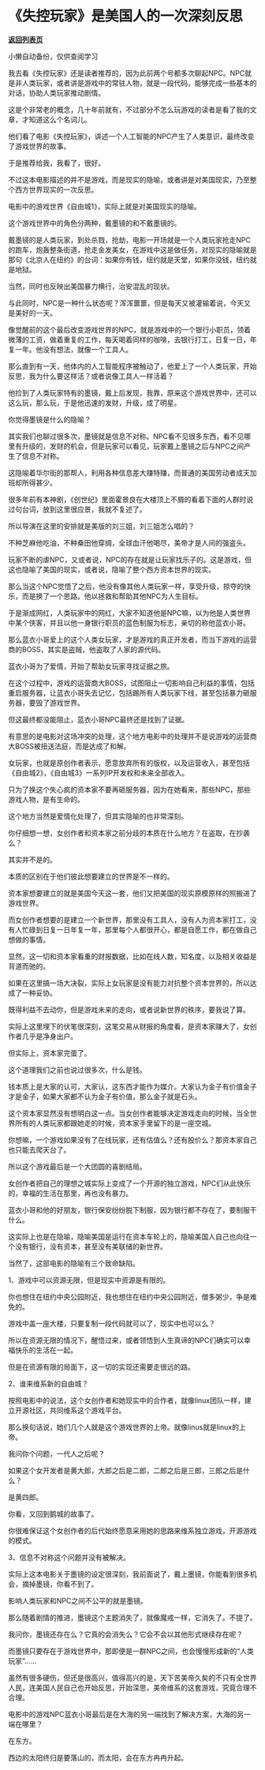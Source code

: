 # 《失控玩家》是美国人的一次深刻反思

[**返回列表页**](/gzh/记忆承载)

小懒自动备份，仅供查阅学习

我去看《失控玩家》还是读者推荐的，因为此前两个号都多次聊起NPC。NPC就是非人类玩家，或者讲是游戏中的常驻人物，就是一段代码，能够完成一些基本的对话，协助人类玩家推动剧情。

  

这是个非常老的概念，几十年前就有，不过部分不怎么玩游戏的读者是看了我的文章，才知道这么个名词儿。  

  

他们看了电影《失控玩家》，讲述一个人工智能的NPC产生了人类意识，最终改变了游戏世界的故事。

  

于是推荐给我，我看了，很好。  

  

不过这本电影描述的并不是游戏，而是现实的隐喻，或者讲是对美国现实，乃至整个西方世界现实的一次反思。

  

电影中的游戏世界《自由城1》，实际上就是对美国现实的隐喻。  

  

这个游戏世界中的角色分两种，戴墨镜的和不戴墨镜的。

  

戴墨镜的是人类玩家，到处杀戮，抢劫，电影一开场就是一个人类玩家抢走NPC的跑车，炮轰整条街道，抢走金发美女，在游戏中这是做任务，对现实的隐喻就是那句《北京人在纽约》的台词：如果你有钱，纽约就是天堂，如果你没钱，纽约就是地狱。  

  

当然，同时也反映出美国暴力横行，治安混乱的现状。  

  

与此同时，NPC是一种什么状态呢？浑浑噩噩，但是每天又被灌输着说，今天又是美好的一天。  

  

像觉醒前的这个最后改变游戏世界的NPC，就是游戏中的一个银行小职员，领着微薄的工资，做着重复的工作，每天喝着同样的咖啡，去银行打工，日复一日，年复一年。他没有想法，就像一个工具人。

  

那么直到有一天，他体内的人工智能程序被触动了，他爱上了一个人类玩家，开始反思，我为什么要这样活？或者说像工具人一样活着？

  

他捡到了人类玩家特有的墨镜，戴上后发现，我靠，原来这个游戏世界中，还可以这么玩，那么玩，于是他迅速的发财，升级，成了明星。

  

你觉得墨镜是什么的隐喻？  

  

其实我们也聊过很多次，墨镜就是信息不对称。NPC看不见很多东西，看不见哪里有升级的，发财的机会，但是玩家可以看见，玩家戴上墨镜之后与NPC之间产生了信息不对称。

  

这隐喻着华尔街的那帮人，利用各种信息差大赚特赚，而普通的美国劳动者成天加班却所得甚少。

  

很多年前有本神剧，《创世纪》里面霍景良在大楼顶上不屑的看着下面的人群时说过句台词，放到这里很应景，我就不复述了。

  

所以导演在这里的安排就是美版的刘三姐，刘三姐怎么唱的？  

  

不种芝麻他吃油，不种桑田他穿绸，全球血汗他喝尽，美帝才是人间的强盗头。

  

玩家不断的虐NPC，又或者说，NPC的存在就是让玩家找乐子的。这是游戏，但这也隐喻了美国的现实，或者说，隐喻了整个西方资本世界的现实。

  

那么当这个NPC觉悟了之后，他没有像其他人类玩家一样，享受升级，掠夺的快乐，而是换了一个思路。他以拯救和帮助其他NPC为人生目标。  

  

于是渐成网红，人类玩家中的网红，大家不知道他是NPC嘛，以为他是人类世界中某个侠客，并且以他一身银行职员的蓝色制服为标志，亲切的称他蓝衣小哥。  

  

那么蓝衣小哥爱上的这个人类女玩家，才是游戏的真正开发者，而当下游戏的运营商的BOSS，其实是盗贼，他盗取了人家的源代码。  

  

蓝衣小哥为了爱情，开始了帮助女玩家寻找证据之旅。  

  

在这个过程中，游戏的运营商大BOSS，试图阻止一切影响自己利益的事情，包括重启服务器，让蓝衣小哥失去记忆，包括踢所有人类玩家下线，甚至包括暴力砸服务器，要毁了游戏世界。  

  

但这最终都没能阻止，蓝衣小哥NPC最终还是找到了证据。

  

有意思的是电影对这场冲突的处理，这个地方电影中的处理并不是说游戏的运营商大BOSS被扭送法庭，而是达成了和解。

  

女玩家，也就是原创作者表示，愿意放弃所有的版权，以及运营收入，甚至包括《自由城2》，《自由城3》一系列IP开发权和未来全部收入。

  

只为了换这个失心疯的资本家不要再砸服务器，因为在她看来，那些NPC，那些游戏人物，是有生命的。

  

这个地方当然是爱情化处理了，但其实隐喻的也非常深刻。

  

你仔细想一想，女创作者和资本家之前分歧的本质在什么地方？在盗取，在抄袭么？

  

其实并不是的。

  

本质的区别在于他们彼此想要建立的世界是不一样的。

  

资本家想要建立的就是美国今天这一套，他们又把美国的现实原模原样的照搬进了游戏世界。

  

而女创作者想要的是建立一个新世界，那里没有工具人，没有人为资本家打工，没有人忙碌到日复一日年复一年，那里每个人都很开心，都是自愿工作，都在做自己想做的事情。

  

显然，这一切和资本家看重的财报数据，比如在线人数，知名度，以及相关收益是背道而驰的。

  

如果在这里搞一场大决裂，实际上女玩家是没有能力对抗整个资本世界的，所以达成了一种妥协。

  

既得利益不去动你，但是游戏未来的走向，或者说新世界的秩序，要我说了算。

  

实际上这里埋下的伏笔很深刻，这笔交易从财报的角度看，是资本家赚大了，女创作者几乎是净身出户。  

  

但实际上，资本家完蛋了。

  

这个道理我们之前也说过很多次，什么是钱。

  

钱本质上是大家的认可，大家认，这东西才能作为媒介。大家认为金子有价值金子才是金子，如果大家都不认为金子有价值，那么金子就是石头。

  

这个资本家显然没有想明白这一点。当女创作者能够决定游戏走向的时候，当全世界所有的人类玩家都跟她走的时候，资本家手里留下的是一座空城。  

  

你想嘛，一个游戏如果没有了在线玩家，还有估值么？还有股价么？那资本家自己也只能去爬天台了。

  

所以这个游戏最后是一个大团圆的喜剧结局。  

  

女创作者把自己的理想之城实际上变成了一个开源的独立游戏，NPC们从此快乐的，幸福的生活在那里，再也没有暴力。

  

蓝衣小哥和他的好朋友，银行保安纷纷脱下制服，因为银行都不存在了，要制服干什么。  

  

这实际上也是在隐喻，隐喻美国是运行在资本车轮上的，隐喻美国人自己也向往一个没有银行，没有资本，甚至没有美联储的新世界。

  

当然了，这部电影的隐喻有三个致命缺陷。  

  

1、游戏中可以资源无限，但是现实中资源是有限的。

  

你也想住在纽约中央公园附近，我也想住在纽约中央公园附近，僧多粥少，争是难免的。  

  

游戏中盖一座大楼，只要复制一段代码就可以了，现实中也可以么？

  

所以在资源无限的情况下，醒悟过来，或者领悟到人生真谛的NPC们确实可以幸福快乐的生活在一起。  

  

但是在资源有限的局面下，这一切的实现还需要走很远的路。

  

2、谁来维系新的自由城？

  

按照电影中的说法，这个女创作者和她现实中的合作者，就像linux团队一样，建立开源社区，共同维系这个游戏平台。  

  

那么换句话说，她们几个人就是这个游戏世界的上帝。就像linus就是linux的上帝。

  

我问你个问题，一代人之后呢？  

  

如果这个女开发者是黄大郎，大郎之后是二郎，二郎之后是三郎，三郎之后是什么？

  

是黄四郎。

  

你看，又回到鹅城的故事了。

  

你很难保证这个女创作者的后代始终愿意采用她的思路来维系独立游戏，开源游戏的模式。  

  

3、信息不对称这个问题并没有被解决。

  

实际上这本电影关于墨镜的设定很深刻，我前面说了，戴上墨镜，你能看到很多机会，摘掉墨镜，你看不到了。

  

影响人类玩家和NPC之间不公平的就是墨镜。  

  

那么随着剧情的推进，墨镜这个主题消失了，就像魔戒一样，它消失了。不提了。

  

我问你，墨镜还存在么？它真的会消失么？它会不会以其他形式继续存在呢？

  

而墨镜只要存在于游戏世界中，那即便是一群NPC之间，也会慢慢形成新的“人类玩家”......

  

虽然有很多硬伤，但还是很高兴，值得高兴的是，天下苦美帝久矣的不只有全世界人民，连美国人民自己也开始反思，开始深思，美帝维系的这套游戏，究竟合理不合理。  

  

电影中的游戏NPC蓝衣小哥最后是在大海的另一端找到了解决方案，大海的另一端在哪里？

  

在东方。

  

西边的太阳终归是要落山的，而太阳，会在东方冉冉升起。

